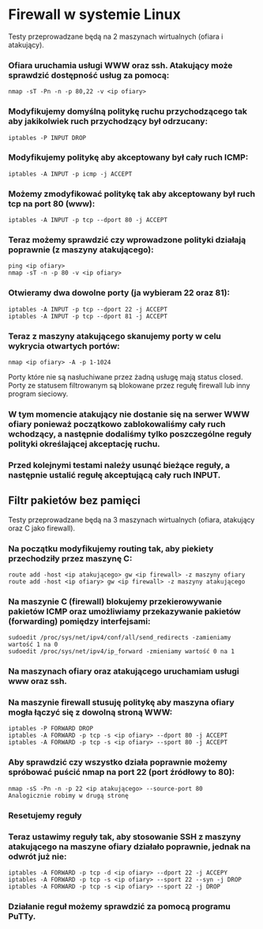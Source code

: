 # Firewall w systemie Linux
Testy przeprowadzane będą na 2 maszynach wirtualnych (ofiara i atakujący).

### Ofiara uruchamia usługi WWW oraz ssh. Atakujący może sprawdzić dostępność usług za pomocą:
```
nmap -sT -Pn -n -p 80,22 -v <ip ofiary>
```

### Modyfikujemy domyślną politykę ruchu przychodzącego tak aby jakikolwiek ruch przychodzący był odrzucany:
```
iptables -P INPUT DROP
```

### Modyfikujemy politykę aby akceptowany był cały ruch ICMP:
```
iptables -A INPUT -p icmp -j ACCEPT
```

### Możemy zmodyfikować politykę tak aby akceptowany był ruch tcp na port 80 (www):
```
iptables -A INPUT -p tcp --dport 80 -j ACCEPT
```

### Teraz możemy sprawdzić czy wprowadzone polityki działają poprawnie (z maszyny atakującego):
```
ping <ip ofiary>
nmap -sT -n -p 80 -v <ip ofiary>
```

### Otwieramy dwa dowolne porty (ja wybieram 22 oraz 81):
```
iptables -A INPUT -p tcp --dport 22 -j ACCEPT
iptables -A INPUT -p tcp --dport 81 -j ACCEPT
```

### Teraz z maszyny atakującego skanujemy porty w celu wykrycia otwartych portów:
```
nmap <ip ofiary> -A -p 1-1024
```
Porty które nie są nasłuchiwane przez żadną usługę mają status closed.
Porty ze statusem filtrowanym są blokowane przez regułę firewall lub inny program sieciowy.

### W tym momencie atakujący nie dostanie się na serwer WWW ofiary ponieważ początkowo zablokowaliśmy cały ruch wchodzący, a następnie dodaliśmy tylko poszczególne reguły polityki określającej akceptację ruchu.

### Przed kolejnymi testami należy usunąć bieżące reguły, a następnie ustalić regułę akceptującą cały ruch INPUT.

## Filtr pakietów bez pamięci
Testy przeprowadzane będą na 3 maszynach wirtualnych (ofiara, atakujący oraz C jako firewall).

### Na początku modyfikujemy routing tak, aby piekiety przechodziły przez maszynę C:
```
route add -host <ip atakującego> gw <ip firewall> -z maszyny ofiary
route add -host <ip ofiary> gw <ip firewall> -z maszyny atakującego
```

### Na maszynie C (firewall) blokujemy przekierowywanie pakietów ICMP oraz umożliwiamy przekazywanie pakietów (forwarding) pomiędzy interfejsami:
```
sudoedit /proc/sys/net/ipv4/conf/all/send_redirects -zamieniamy wartość 1 na 0
sudoedit /proc/sys/net/ipv4/ip_forward -zmieniamy wartość 0 na 1
```

### Na maszynach ofiary oraz atakującego uruchamiam usługi www oraz ssh.

### Na maszynie firewall stusuję politykę aby maszyna ofiary mogła łączyć się z dowolną stroną WWW:
```
iptables -P FORWARD DROP
iptables -A FORWARD -p tcp -s <ip ofiary> --dport 80 -j ACCEPT
iptables -A FORWARD -p tcp -s <ip ofiary> --sport 80 -j ACCEPT
```

### Aby sprawdzić czy wszystko działa poprawnie możemy spróbować puścić nmap na port 22 (port źródłowy to 80):
```
nmap -sS -Pn -n -p 22 <ip atakującego> --source-port 80
Analogicznie robimy w drugą stronę
```

### Resetujemy reguły

### Teraz ustawimy reguły tak, aby stosowanie SSH z maszyny atakującego na maszyne ofiary działało poprawnie, jednak na odwrót już nie:
```
iptables -A FORWARD -p tcp -d <ip ofiary> --dport 22 -j ACCEPY
iptables -A FORWARD -p tcp -s <ip ofiary> --sport 22 --syn -j DROP
iptables -A FORWARD -p tcp -s <ip ofiary> --sport 22 -j DROP
```

### Działanie reguł możemy sprawdzić za pomocą programu PuTTy.
